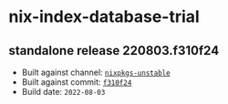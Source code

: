 # nix-index-database-trial
## standalone release 220803.f310f24
- Built against channel: [`nixpkgs-unstable`](https://github.com/nixos/nixpkgs/tree/nixpkgs-unstable)
- Built against commit: [`f310f24`](https://github.com/NixOS/nixpkgs/commit/f310f24f0d4cd5e8660ccde49e8cbd8dbf0295fa)
- Build date: `2022-08-03`
